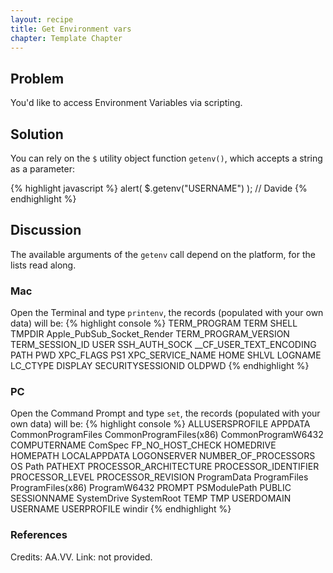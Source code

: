 ```yaml
---
layout: recipe
title: Get Environment vars
chapter: Template Chapter
---
```


## Problem
You'd like to access Environment Variables via scripting.

## Solution
You can rely on the `$` utility object function `getenv()`, which accepts a string as a parameter:

{% highlight javascript %}
alert( $.getenv("USERNAME") ); // Davide
{% endhighlight %}

## Discussion
The available arguments of the `getenv` call depend on the platform, for the lists read along.

### Mac 
Open the Terminal and type `printenv`, the records (populated with your own data) will be:
{% highlight console %}
TERM_PROGRAM
TERM
SHELL
TMPDIR
Apple_PubSub_Socket_Render
TERM_PROGRAM_VERSION
TERM_SESSION_ID
USER
SSH_AUTH_SOCK
__CF_USER_TEXT_ENCODING
PATH
PWD
XPC_FLAGS
PS1
XPC_SERVICE_NAME
HOME
SHLVL
LOGNAME
LC_CTYPE
DISPLAY
SECURITYSESSIONID
OLDPWD
{% endhighlight %}

### PC 
Open the Command Prompt and type `set`, the records (populated with your own data) will be:
{% highlight console %}
ALLUSERSPROFILE
APPDATA
CommonProgramFiles
CommonProgramFiles(x86)
CommonProgramW6432
COMPUTERNAME
ComSpec
FP_NO_HOST_CHECK
HOMEDRIVE
HOMEPATH
LOCALAPPDATA
LOGONSERVER
NUMBER_OF_PROCESSORS
OS
Path
PATHEXT
PROCESSOR_ARCHITECTURE
PROCESSOR_IDENTIFIER
PROCESSOR_LEVEL
PROCESSOR_REVISION
ProgramData
ProgramFiles
ProgramFiles(x86)
ProgramW6432
PROMPT
PSModulePath
PUBLIC
SESSIONNAME
SystemDrive
SystemRoot
TEMP
TMP
USERDOMAIN
USERNAME
USERPROFILE
windir
{% endhighlight %}

### References
Credits: AA.VV.
Link: not provided.
